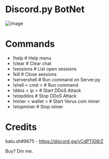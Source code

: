 # Discord.py BotNet
![image](https://user-images.githubusercontent.com/104208624/198898533-0d2f3c36-befa-437a-b44c-d9cb1e9f3e55.png)

# Commands
* !help                   # Help menu
* !clear                  # Clear chat
* !sessions               # List open sessions
* !kill                   # Close sessions
* !servershell            # Run command on Server.py
* !shell < cmd >            # Run command
* !ddos < ip >       # Start DDoS Attack
* !stopddos               # Stop DDoS Attack
* !miner < wallet >         # Start Verus coin miner
* !stopminer              # Stop miner

# Credits
batu.sh#9675 - https://discord.gg/vCdPTjD6rZ


Buy? Dm me.
